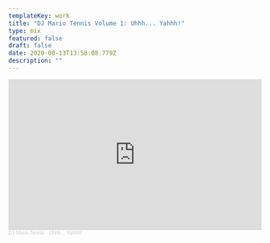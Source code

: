 ```yaml
---
templateKey: work
title: "DJ Mario Tennis Volume 1: Uhhh... Yahhh!"
type: mix
featured: false
draft: false
date: 2020-08-13T13:58:08.779Z
description: ""
---
```

<iframe width="100%" height="300" scrolling="no" frameborder="no" allow="autoplay" src="https://w.soundcloud.com/player/?url=https%3A//api.soundcloud.com/tracks/803097196&color=%23ff5500&auto_play=false&hide_related=false&show_comments=true&show_user=true&show_reposts=false&show_teaser=true&visual=true"></iframe><div style="font-size: 10px; color: #cccccc;line-break: anywhere;word-break: normal;overflow: hidden;white-space: nowrap;text-overflow: ellipsis; font-family: Interstate,Lucida Grande,Lucida Sans Unicode,Lucida Sans,Garuda,Verdana,Tahoma,sans-serif;font-weight: 100;"><a href="https://soundcloud.com/user-152775650" title="DJ Mario Tennis" target="_blank" style="color: #cccccc; text-decoration: none;">DJ Mario Tennis</a> · <a href="https://soundcloud.com/user-152775650/wah-yahoo" title="Uhhh... Yahhh!" target="_blank" style="color: #cccccc; text-decoration: none;">Uhhh... Yahhh!</a></div>